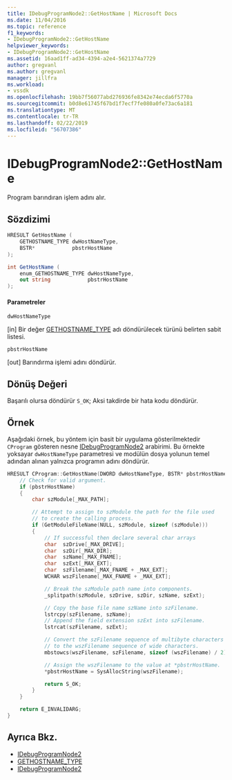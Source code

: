 ```yaml
---
title: IDebugProgramNode2::GetHostName | Microsoft Docs
ms.date: 11/04/2016
ms.topic: reference
f1_keywords:
- IDebugProgramNode2::GetHostName
helpviewer_keywords:
- IDebugProgramNode2::GetHostName
ms.assetid: 16aad1ff-ad34-4394-a2e4-5621374a7729
author: gregvanl
ms.author: gregvanl
manager: jillfra
ms.workload:
- vssdk
ms.openlocfilehash: 19bb7f56077abd276936fe8342e74ecda6f5770a
ms.sourcegitcommit: b0d8e61745f67bd1f7ecf7fe080a0fe73ac6a181
ms.translationtype: MT
ms.contentlocale: tr-TR
ms.lasthandoff: 02/22/2019
ms.locfileid: "56707386"
---
```

# <a name="idebugprogramnode2gethostname"></a>IDebugProgramNode2::GetHostName
Program barındıran işlem adını alır.

## <a name="syntax"></a>Sözdizimi

```cpp
HRESULT GetHostName (
    GETHOSTNAME_TYPE dwHostNameType,
    BSTR*            pbstrHostName
);
```

```csharp
int GetHostName (
    enum_GETHOSTNAME_TYPE dwHostNameType,
    out string            pbstrHostName
);
```

#### <a name="parameters"></a>Parametreler
`dwHostNameType`

 [in] Bir değer [GETHOSTNAME_TYPE](../../../extensibility/debugger/reference/gethostname-type.md) adı döndürülecek türünü belirten sabit listesi.

`pbstrHostName`

 [out] Barındırma işlemi adını döndürür.

## <a name="return-value"></a>Dönüş Değeri
Başarılı olursa döndürür `S_OK`; Aksi takdirde bir hata kodu döndürür.

## <a name="example"></a>Örnek
Aşağıdaki örnek, bu yöntem için basit bir uygulama gösterilmektedir `CProgram` gösteren nesne [IDebugProgramNode2](../../../extensibility/debugger/reference/idebugprogramnode2.md) arabirimi. Bu örnekte yoksayar `dwHostNameType` parametresi ve modülün dosya yolunun temel adından alınan yalnızca programın adını döndürür.

```cpp
HRESULT CProgram::GetHostName(DWORD dwHostNameType, BSTR* pbstrHostName) {
    // Check for valid argument.
    if (pbstrHostName)
    {
        char szModule[_MAX_PATH];

        // Attempt to assign to szModule the path for the file used
        // to create the calling process.
        if (GetModuleFileName(NULL, szModule, sizeof (szModule)))
        {
            // If successful then declare several char arrays
            char  szDrive[_MAX_DRIVE];
            char  szDir[_MAX_DIR];
            char  szName[_MAX_FNAME];
            char  szExt[_MAX_EXT];
            char  szFilename[_MAX_FNAME + _MAX_EXT];
            WCHAR wszFilename[_MAX_FNAME + _MAX_EXT];

            // Break the szModule path name into components.
            _splitpath(szModule, szDrive, szDir, szName, szExt);

            // Copy the base file name szName into szFilename.
            lstrcpy(szFilename, szName);
            // Append the field extension szExt into szFilename.
            lstrcat(szFilename, szExt);

            // Convert the szFilename sequence of multibyte characters
            // to the wszFilename sequence of wide characters.
            mbstowcs(wszFilename, szFilename, sizeof (wszFilename) / 2);

            // Assign the wszFilename to the value at *pbstrHostName.
            *pbstrHostName = SysAllocString(wszFilename);

            return S_OK;
        }
    }

    return E_INVALIDARG;
}
```

## <a name="see-also"></a>Ayrıca Bkz.
- [IDebugProgramNode2](../../../extensibility/debugger/reference/idebugprogramnode2.md)
- [GETHOSTNAME_TYPE](../../../extensibility/debugger/reference/gethostname-type.md)
- [IDebugProgramNode2](../../../extensibility/debugger/reference/idebugprogramnode2.md)
